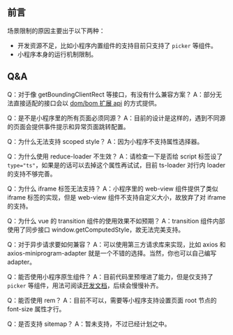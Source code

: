 ## 前言

场景限制的原因主要出于以下两种：

* 开发资源不足，比如小程序内置组件的支持目前只支持了 `picker` 等组件。
* 小程序本身的运行机制限制。

## Q&A

Q：对于像 getBoundingClientRect 等接口，有没有什么兼容方案？
A：部分无法直接适配的接口会以 [dom/bom 扩展 api](./domextend.md) 的方式提供。

Q：是不是小程序里的所有页面必须同源？
A：目前的设计是这样的，遇到不同源的页面会提供事件提示和异常页面跳转配置。

Q：为什么无法支持 scoped style？
A：因为小程序不支持属性选择器。

Q：为什么使用 reduce-loader 不生效？
A：请检查一下是否给 script 标签设了 `type="ts"`，如果是的话可以去掉这个属性再试试，目前 ts-loader 对行内 loader 的支持不够完善。

Q：为什么 iframe 标签无法支持？
A：小程序里的 web-view 组件提供了类似 iframe 标签的实现，但是 web-view 组件不支持自定义大小，故放弃了对 iframe 的支持。

Q：为什么 vue 的 transition 组件的使用效果不如预期？
A：transition 组件内部使用了同步接口 window.getComputedStyle，故无法完美支持。

Q：对于异步请求要如何兼容？
A：可以使用第三方请求库来实现，比如 axios 和 axios-miniprogram-adapter 就是一个不错的选择。当然，你也可以自己编写 adapter。

Q：能否使用小程序原生组件？
A：目前代码里预埋进了能力，但是仅支持了 `picker` 等组件，用法可阅读[开发文档](./quickstart.md#使用小程序内置组件)，后续会慢慢补齐。

Q：能否使用 rem？
A：目前不可以，需要等小程序支持设置页面 root 节点的 font-size 属性才行。

Q：是否支持 sitemap？
A：暂未支持，不过已经计划之中。
